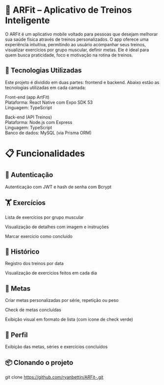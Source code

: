 # 💪 ARFit – Aplicativo de Treinos Inteligente
O ARFit é um aplicativo mobile voltado para pessoas que desejam melhorar sua saúde física através de treinos personalizados. O app oferece uma experiência intuitiva, permitindo ao usuário acompanhar seus treinos, visualizar exercícios por grupo muscular, definir metas. Ele é ideal para quem busca praticidade, foco e motivação na rotina de treinos.

## 🚀 Tecnologias Utilizadas
Este projeto é dividido em duas partes: frontend e backend. Abaixo estão as tecnologias utilizadas em cada camada:

Front-end (app ArtFit)  
Plataforma: React Native com Expo SDK 53  
Linguagem: TypeScript

Back-end (API Treinos)  
Plataforma: Node.js com Express  
Linguagem: TypeScript  
Banco de dados: MySQL (via Prisma ORM)

# 📋 Funcionalidades
## 👤 Autenticação
Autenticação com JWT e hash de senha com Bcrypt

 ## 🏋️ Exercícios
Lista de exercícios por grupo muscular

Visualização de detalhes com imagem e instruções

Marcar exercício como concluído


## 📆 Histórico
Registro dos treinos por data

Visualização de exercícios feitos em cada dia


## 🎯 Metas
Criar metas personalizadas por série, repetição ou peso

Check de metas concluídas

Exibição visual em formato de lista (com ícone de check verde)

## 🧾 Perfil
Exibição das metas, séries e exercícios concluídos 


## 📦 Clonando o projeto
git clone https://github.com/ryanbettin/ARFit-.git
